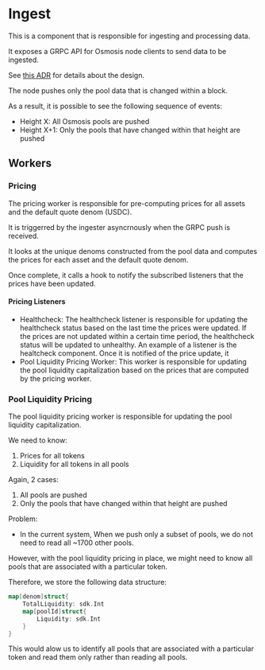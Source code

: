# Ingest

This is a component that is responsible for ingesting and processing data.

It exposes a GRPC API for Osmosis node clients to send data to be ingested.

See [this ADR](https://www.notion.so/osmosiszone/ADR-006-Streaming-GRPC-SQS-Ingest-4e3b2ff7d23e43e2a1f3c43adc3c26bc) for details about the design.

The node pushes only the pool data that is changed within a block.

As a result, it is possible to see the following sequence of events:
- Height X: All Osmosis pools are pushed
- Height X+1: Only the pools that have changed within that height are pushed

## Workers

### Pricing

The pricing worker is responsible for pre-computing prices for all assets and the default
quote denom (USDC).

It is triggerred by the ingester asyncrnously when the GRPC push is received.

It looks at the unique denoms constructed from the pool data and computes the prices for each
asset and the default quote denom.

Once complete, it calls a hook to notify the subscribed listeners that the prices have been updated.

#### Pricing Listeners

- Healthcheck: The healthcheck listener is responsible for updating the healthcheck status
  based on the last time the prices were updated. If the prices are not updated within a certain
  time period, the healthcheck status will be updated to unhealthy.
An example of a listener is the healtcheck component. Once it is notified of the price update, it
- Pool Liquidity Pricing Worker: This worker is responsible for updating the pool liquidity capitalization
based on the prices that are computed by the pricing worker.

### Pool Liquidity Pricing

The pool liquidity pricing worker is responsible for updating the pool liquidity capitalization.

We need to know:
1. Prices for all tokens
2. Liquidity for all tokens in all pools

Again, 2 cases:

1. All pools are pushed
2. Only the pools that have changed within that height are pushed

Problem:
- In the current system, When we push only a subset of pools, we do not need to read all ~1700 other pools.

However, with the pool liquidity pricing in place, we might need to know all pools that are associated with
a particular token.

Therefore, we store the following data structure:

```go
map[denom]struct{
    TotalLiquidity: sdk.Int
    map[poolId]struct{
        Liquidity: sdk.Int
    }
}
```

This would alow us to identify all pools that are associated with a particular token and read them only
rather than reading all pools.